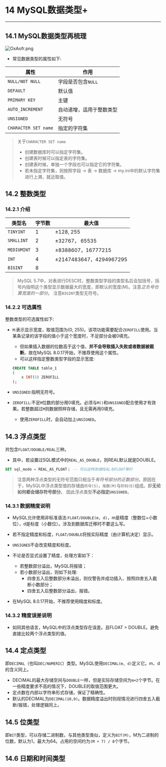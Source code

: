 # 14 MySQL数据类型+

*****

## 14.1 MySQL数据类型再梳理

<img src="https://i.imgtg.com/2023/07/05/OxAofr.png" alt="OxAofr.png" border="0">

* 常见数据类型的属性如下:

| 属性 | 作用 |
| --- | --- |
| `NULL/NOT NULL` | 字段是否包含`NULL` |
| `DEFAULT` | 默认值 |
| `PRIMARY KEY` | 主键 |
| `AUTO_INCREMENT` | 自动递增，适用于整数类型 |
| `UNSIGNED` | 无符号 |
| `CHARACTER SET name` | 指定的字符集 |

> 关于`CHARACTER SET name`
> * 创建数据库时可以指定字符集。
> * 创建表时候可以指定表的字符集。
> * 创建表时候，单独一个字段也可以指定它的字符集。
> * 若未指定字符集，则按照字段 -> 表 -> 数据库 -> my.ini中的默认字符集进行上溯，就近取值。

## 14.2 整数类型

### 14.2.1 介绍

| 类型名 | 字节数 | 最大值 |
| --- | --- | --- |
| `TINYINT` | 1 | ±128, 255 |
| `SMALLINT` | 2 | ±32767， 65535 |
| `MEDIUMINT` | 3 | ±8388607，16777215 |
| `INT` | 4 | ±2147483647，4294967295 |
| `BIGINT` | 8 | |

> MySQL 5.7中，对表进行DESC时，整数类型字段的类型名后会加括号，括号内指明这个类型显示数据最大的宽度，即默认的宽度(M)。注意*正负号也算宽度的一部分*。
> 注意`BIGINT`类型无符号。

### 14.2.2 可选属性

整数类型的可选属性如下:

* `M`:表示显示宽度，取值范围为(0, 255)。该项功能需要配合`ZEROFILL`使用。当某条记录的该字段的值小于这个宽度时，不足部分会被0填充。
    * 但如果插入数据的位数高于这个值，**并不会导致插入失败或者数据被截断**。故在MySQL 8.0.17开始，不推荐使用这个属性。
    * 可以这样指定整数类型字段的显示宽度:
    ```sql
    CREATE TABLE table_1
    (
        x INT(5) ZEROFILL
    );
    ```

* `UNSIGNED`:指明无符号。

* `ZEROFILL`:不足`M`位数的部分用0填充。必须与`M()`和`UNSIGNED`配合使用才有效果。若整数超过`M`则数据照样存储，且无需再用0填充。
    * 使用`ZEROFILL`时，会自动加上`UNSIGNED`。

## 14.3 浮点类型

共包含`FLOAT/DOUBLE/REAL`三种。

* 其中，若设置过SQL模式中的`REAL_AS_DOUBLE`，则REAL默认就是DOUBLE。

```sql
SET sql_mode = REAL_AS_FLOAT； -- 可以这样改成REAL与FLOAT等价
```

> 注意两种浮点类型的无符号范围只相当于*有符号部分的正数部分*。原因在于，MySQL中浮点类型值的存储由`符号(S)`，`尾数(M)`与`阶码(E)`组成。即**无论如何都会储存符号部分**。
> 因此浮点类型**不必指定`UNSIGNED`**。

### 14.3.1 数据精度说明

* MySQL允许使用非标准语法:`FLOAT/DOUBLE(m, d)`，m是精度（整数位+小数位），d是标度（小数位）。涉及到数据库迁移时不要这么写。
* 若不指定精度和标度，`FLOAT/DOUBLE`将按实际精度（由计算机决定）显示。
* `UNSIGNED`不会改变精度和标度。

* 不论是否显式设置了精度，处理方案如下：
    * 若整数部分溢出，MySQL将报错；
    * 若小数部分溢出，则如下处理:
        * 四舍五入后整数部分未溢出，则仅警告并成功插入、按照四舍五入截断小数部分；
        * 四舍五入后整数部分溢出，报错。

* 在MySQL 8.0.17开始，不推荐使用精度和标度。

### 14.3.2 精度误差说明

* 如同其他语言，MySQL中的浮点类型存在误差。且FLOAT > DOUBLE。避免直接比较两个浮点类型的值。

## 14.4 定点类型

即`DECIMAL`（也叫`DEC/NUMERIC`）类型。MySQL使用`DECIMAL(m, d)`定义它。m、d的含义同上。

* DECIMAL的最大存储空间与`DOUBLE`一样，但是实际存储空间为`m+2`个字节。在一些精度要求不高的情况下，DOUBLE的取值范围更大。
* 定点数在内部以字符串形式存储，保证了精确性。
* 默认的DECIMAL为`DECIMAL(10,0)`。数据精度溢出时则视情况进行四舍五入截断/报错，处理逻辑同上。

## 14.5 位类型

即`BIT`类型，可以存储二进制数，与其他类型类似，定义为`BIT(M)`，M为二进制的位数，默认为1，最大为64。占用的空间约为`(M + 7) / 8`个字节。

## 14.6 日期和时间类型